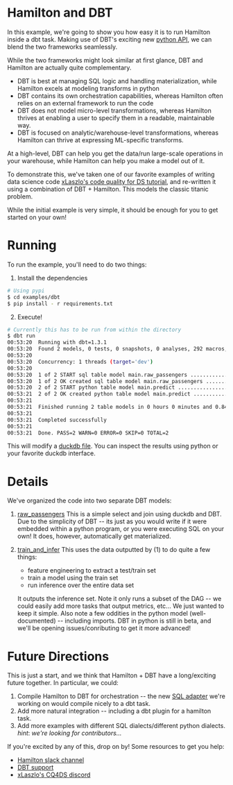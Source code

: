# Hamilton and DBT

In this example, we're going to show you how easy it is to run Hamilton inside a dbt task. Making use of DBT's exciting new
[python API](https://docs.getdbt.com/docs/building-a-dbt-project/building-models/python-models), we can blend the two frameworks seamlessly.

While the two frameworks might look similar at first glance, DBT and Hamilton are actually quite complementary.

- DBT is best at managing SQL logic and handling materialization, while Hamilton excels at modeling transforms in python
- DBT contains its own orchestration capabilities, whereas Hamilton often relies on an external framework to run the code
- DBT does not model micro-level transformations, whereas Hamilton thrives at enabling a user to specify them in a readable, maintainable way.
- DBT is focused on analytic/warehouse-level transformations, whereas Hamilton can thrive at expressing ML-specific transforms.

At a high-level, DBT can help you get the data/run large-scale operations in your warehouse,
while Hamilton can help you make a model out of it.

To demonstrate this, we've taken one of our favorite examples of writing data science code [xLaszlo's code quality for DS tutorial](https://github.com/xLaszlo/CQ4DS-notebook-sklearn-refactoring-exercise),
and re-written it using a combination of DBT + Hamilton. This models the classic titanic problem.

While the initial example is very simple, it should be enough for you to get started on your own!
# Running

To run the example, you'll need to do two things:

1. Install the dependencies
```bash
# Using pypi
$ cd examples/dbt
$ pip install - r requirements.txt
```
2. Execute!
```bash
# Currently this has to be run from within the directory
$ dbt run
00:53:20  Running with dbt=1.3.1
00:53:20  Found 2 models, 0 tests, 0 snapshots, 0 analyses, 292 macros, 0 operations, 0 seed files, 0 sources, 0 exposures, 0 metrics
00:53:20
00:53:20  Concurrency: 1 threads (target='dev')
00:53:20
00:53:20  1 of 2 START sql table model main.raw_passengers ............................... [RUN]
00:53:20  1 of 2 OK created sql table model main.raw_passengers .......................... [OK in 0.06s]
00:53:20  2 of 2 START python table model main.predict ................................... [RUN]
00:53:21  2 of 2 OK created python table model main.predict .............................. [OK in 0.73s]
00:53:21
00:53:21  Finished running 2 table models in 0 hours 0 minutes and 0.84 seconds (0.84s).
00:53:21
00:53:21  Completed successfully
00:53:21
00:53:21  Done. PASS=2 WARN=0 ERROR=0 SKIP=0 TOTAL=2
```

This will modify a [duckdb file](data/database.duckdb). You can inspect the results using python or your favorite duckdb interface.

# Details

We've organized the code into two separate DBT models:
1. [raw_passengers](models/raw_passengers.sql) This is a simple select and join using duckdb and DBT. Due to the simplicity of DBT -- its just as you would write if it were embedded within a python program, or you were executing SQL on your own!
   It does, however, automatically get materialized.
2. [train_and_infer](models/train_and_infer.py)
    This uses the data outputted by (1) to do quite a few things:

   - feature engineering to extract a test/train set
   - train a model using the train set
   - run inference over the entire data set

    It outputs the inference set. Note it only runs a subset of the DAG -- we could easily add more tasks that output metrics, etc... We just wanted to keep it simple.
    Also note a few oddities in the python model (well-documented) -- including imports. DBT in python is still in beta, and we'll be opening issues/conributing to get it more advanced!

# Future Directions

This is just a start, and we think that Hamilton + DBT have a long/exciting future together. In particular, we could:

1. Compile Hamilton to DBT for orchestration -- the new [SQL adapter](https://github.com/stitchfix/hamilton/issues/197) we're working on would compile nicely to a dbt task.
2. Add more natural integration -- including a dbt plugin for a hamilton task.
3. Add more examples with different SQL dialects/different python dialects. _hint_: _we're looking for contributors..._

If you're excited by any of this, drop on by! Some resources to get you help:
- [Hamilton slack channel](https://join.slack.com/t/hamilton-opensource/shared_invite/zt-1ko5snvxt-7KFPTMJyZTw1T7_Gpxryvw)
- [DBT support](https://docs.getdbt.com/docs/dbt-support)
- [xLaszlo's CQ4DS discord](https://discord.gg/8uUZNMCad2)
